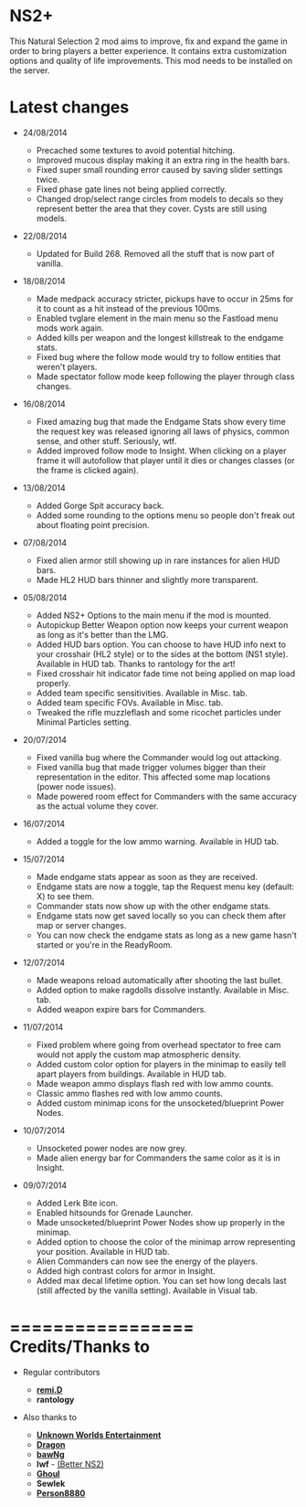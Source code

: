 ﻿NS2+
==========
This Natural Selection 2 mod aims to improve, fix and expand the game in order to bring players a better experience. It contains extra customization options and quality of life improvements. This mod needs to be installed on the server.

Latest changes
==============
- 24/08/2014
	- Precached some textures to avoid potential hitching.
	- Improved mucous display making it an extra ring in the health bars.
	- Fixed super small rounding error caused by saving slider settings twice.
	- Fixed phase gate lines not being applied correctly.
	- Changed drop/select range circles from models to decals so they represent better the area that they cover. Cysts are still using models.

- 22/08/2014
	- Updated for Build 268. Removed all the stuff that is now part of vanilla.

- 18/08/2014
	- Made medpack accuracy stricter, pickups have to occur in 25ms for it to count as a hit instead of the previous 100ms.
	- Enabled tvglare element in the main menu so the Fastload menu mods work again.
	- Added kills per weapon and the longest killstreak to the endgame stats.
	- Fixed bug where the follow mode would try to follow entities that weren't players.
	- Made spectator follow mode keep following the player through class changes.

- 16/08/2014
	- Fixed amazing bug that made the Endgame Stats show every time the request key was released ignoring all laws of physics, common sense, and other stuff. Seriously, wtf.
	- Added improved follow mode to Insight. When clicking on a player frame it will autofollow that player until it dies or changes classes (or the frame is clicked again).

- 13/08/2014
	- Added Gorge Spit accuracy back.
	- Added some rounding to the options menu so people don't freak out about floating point precision.

- 07/08/2014
	- Fixed alien armor still showing up in rare instances for alien HUD bars.
	- Made HL2 HUD bars thinner and slightly more transparent.

- 05/08/2014
	- Added NS2+ Options to the main menu if the mod is mounted.
	- Autopickup Better Weapon option now keeps your current weapon as long as it's better than the LMG.
	- Added HUD bars option. You can choose to have HUD info next to your crosshair (HL2 style) or to the sides at the bottom (NS1 style). Available in HUD tab. Thanks to rantology for the art!
	- Fixed crosshair hit indicator fade time not being applied on map load properly.
	- Added team specific sensitivities. Available in Misc. tab.
	- Added team specific FOVs. Available in Misc. tab.
	- Tweaked the rifle muzzleflash and some ricochet particles under Minimal Particles setting.

- 20/07/2014
	- Fixed vanilla bug where the Commander would log out attacking.
	- Fixed vanilla bug that made trigger volumes bigger than their representation in the editor. This affected some map locations (power node issues).
	- Made powered room effect for Commanders with the same accuracy as the actual volume they cover.

- 16/07/2014
	- Added a toggle for the low ammo warning. Available in HUD tab.

- 15/07/2014
	- Made endgame stats appear as soon as they are received.
	- Endgame stats are now a toggle, tap the Request menu key (default: X) to see them.
	- Commander stats now show up with the other endgame stats.
	- Endgame stats now get saved locally so you can check them after map or server changes.
	- You can now check the endgame stats as long as a new game hasn't started or you're in the ReadyRoom.

- 12/07/2014
	- Made weapons reload automatically after shooting the last bullet.
	- Added option to make ragdolls dissolve instantly. Available in Misc. tab.
	- Added weapon expire bars for Commanders.

- 11/07/2014
	- Fixed problem where going from overhead spectator to free cam would not apply the custom map atmospheric density.
	- Added custom color option for players in the minimap to easily tell apart players from buildings. Available in HUD tab.
	- Made weapon ammo displays flash red with low ammo counts.
	- Classic ammo flashes red with low ammo counts.
	- Added custom minimap icons for the unsocketed/blueprint Power Nodes.

- 10/07/2014
	- Unsocketed power nodes are now grey.
	- Made alien energy bar for Commanders the same color as it is in Insight.

- 09/07/2014
	- Added Lerk Bite icon.
	- Enabled hitsounds for Grenade Launcher.
	- Made unsocketed/blueprint Power Nodes show up properly in the minimap.
	- Added option to choose the color of the minimap arrow representing your position. Available in HUD tab.
	- Alien Commanders can now see the energy of the players.
	- Added high contrast colors for armor in Insight.
	- Added max decal lifetime option. You can set how long decals last (still affected by the vanilla setting). Available in Visual tab.

=================
Credits/Thanks to
=================
- Regular contributors
	- [**remi.D**](https://github.com/sclark39)
	- **rantology**

- Also thanks to
	- [**Unknown Worlds Entertainment**](http://unknownworlds.com)
	- [**Dragon**](https://github.com/xToken)
	- [**bawNg**](https://github.com/bawNg)
	- **lwf** - [(Better NS2)](http://steamcommunity.com/sharedfiles/filedetails/?id=113116595)
	- [**Ghoul**](https://github.com/BrightPaul)
	- **Sewlek**
	- [**Person8880**](https://github.com/Person8880)
